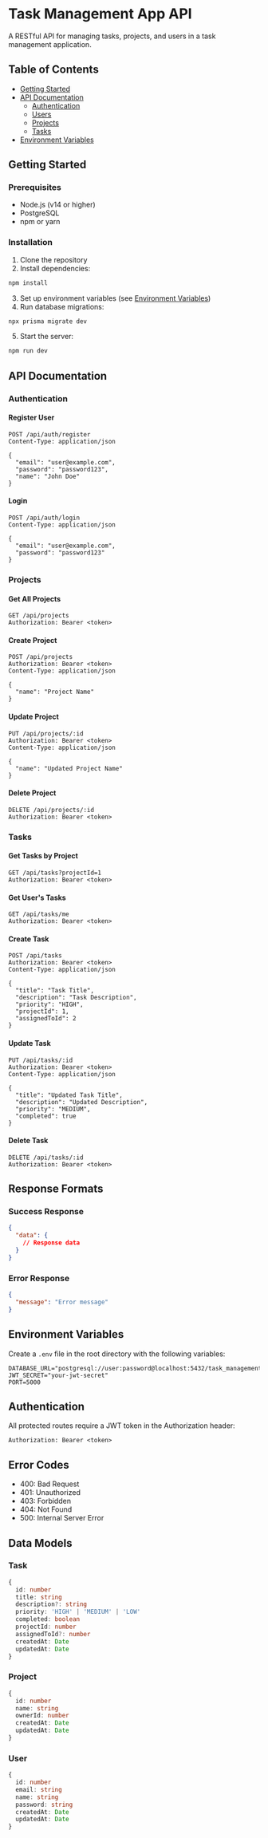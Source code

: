 # Task Management App API

A RESTful API for managing tasks, projects, and users in a task management application.

## Table of Contents

- [Getting Started](#getting-started)
- [API Documentation](#api-documentation)
  - [Authentication](#authentication)
  - [Users](#users)
  - [Projects](#projects)
  - [Tasks](#tasks)
- [Environment Variables](#environment-variables)

## Getting Started

### Prerequisites

- Node.js (v14 or higher)
- PostgreSQL
- npm or yarn

### Installation

1. Clone the repository
2. Install dependencies:

```bash
npm install
```

3. Set up environment variables (see [Environment Variables](#environment-variables))
4. Run database migrations:

```bash
npx prisma migrate dev
```

5. Start the server:

```bash
npm run dev
```

## API Documentation

### Authentication

#### Register User

```http
POST /api/auth/register
Content-Type: application/json

{
  "email": "user@example.com",
  "password": "password123",
  "name": "John Doe"
}
```

#### Login

```http
POST /api/auth/login
Content-Type: application/json

{
  "email": "user@example.com",
  "password": "password123"
}
```

### Projects

#### Get All Projects

```http
GET /api/projects
Authorization: Bearer <token>
```

#### Create Project

```http
POST /api/projects
Authorization: Bearer <token>
Content-Type: application/json

{
  "name": "Project Name"
}
```

#### Update Project

```http
PUT /api/projects/:id
Authorization: Bearer <token>
Content-Type: application/json

{
  "name": "Updated Project Name"
}
```

#### Delete Project

```http
DELETE /api/projects/:id
Authorization: Bearer <token>
```

### Tasks

#### Get Tasks by Project

```http
GET /api/tasks?projectId=1
Authorization: Bearer <token>
```

#### Get User's Tasks

```http
GET /api/tasks/me
Authorization: Bearer <token>
```

#### Create Task

```http
POST /api/tasks
Authorization: Bearer <token>
Content-Type: application/json

{
  "title": "Task Title",
  "description": "Task Description",
  "priority": "HIGH",
  "projectId": 1,
  "assignedToId": 2
}
```

#### Update Task

```http
PUT /api/tasks/:id
Authorization: Bearer <token>
Content-Type: application/json

{
  "title": "Updated Task Title",
  "description": "Updated Description",
  "priority": "MEDIUM",
  "completed": true
}
```

#### Delete Task

```http
DELETE /api/tasks/:id
Authorization: Bearer <token>
```

## Response Formats

### Success Response

```json
{
  "data": {
    // Response data
  }
}
```

### Error Response

```json
{
  "message": "Error message"
}
```

## Environment Variables

Create a `.env` file in the root directory with the following variables:

```env
DATABASE_URL="postgresql://user:password@localhost:5432/task_management"
JWT_SECRET="your-jwt-secret"
PORT=5000
```

## Authentication

All protected routes require a JWT token in the Authorization header:

```http
Authorization: Bearer <token>
```

## Error Codes

- 400: Bad Request
- 401: Unauthorized
- 403: Forbidden
- 404: Not Found
- 500: Internal Server Error

## Data Models

### Task

```typescript
{
  id: number
  title: string
  description?: string
  priority: 'HIGH' | 'MEDIUM' | 'LOW'
  completed: boolean
  projectId: number
  assignedToId?: number
  createdAt: Date
  updatedAt: Date
}
```

### Project

```typescript
{
  id: number
  name: string
  ownerId: number
  createdAt: Date
  updatedAt: Date
}
```

### User

```typescript
{
  id: number
  email: string
  name: string
  password: string
  createdAt: Date
  updatedAt: Date
}
```
